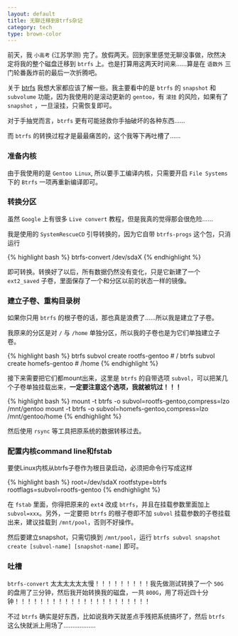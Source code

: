 ```yaml
---
layout: default
title: 无聊迁移到Btrfs杂记
category: tech
type: brown-color
---
```

前天，我 `小高考` (江苏学测) 完了。放假两天。回到家里感觉无聊没事做，欣然决定将我的整个磁盘迁移到 `btrfs` 上。也是打算用这两天时间来……算是在 `语数外` 三门轮番轰炸前的最后一次折腾吧。

关于 [btrfs](https://btrfs.wiki.kernel.org) 我想大家都应该了解一些。我主要看中的是 `btrfs` 的 `snapshot` 和 `subvolume` 功能，因为我使用的是滚动更新的 `gentoo`，有 `滚挂` 的风险，如果有了 `snapshot` ，一旦滚挂，只需恢复即可。

对于手抽党而言，`btrfs` 更有可能拯救你手抽破坏的各种东西……

而 `btrfs` 的转换过程才是最最痛苦的，这个我等下再吐槽了……

<!--more-->

### 准备内核

由于我使用的是 `Gentoo Linux`, 所以要手工编译内核，只需要开启 `File Systems` 下的 `Btrfs` 一项再重新编译即可。

### 转换分区

虽然 `Google` 上有很多 `Live convert` 教程，但是我真的觉得那会很危险……

我是使用的 `SystemRescueCD` 引导转换的，因为它自带 `btrfs-progs` 这个包，只消运行

{% highlight bash %}
btrfs-convert /dev/sdaX
{% endhighlight %}

即可转换。转换好了以后，所有数据仍然没有变化，只是它新建了一个 `ext2_saved` 子卷，里面保存了一个和分区以前的状态一样的镜像。

### 建立子卷、重构目录树

如果你只用 `btrfs` 的根子卷的话，那也真是浪费了……所以我是建立了子卷。

我原来的分区是对 `/` 与 `/home` 单独分区，所以我的子卷也是为它们单独建立子卷。

{% highlight bash %}
btrfs subvol create rootfs-gentoo # /
btrfs subvol create homefs-gentoo # /home
{% endhighlight %}

接下来需要把它们都mount出来，这里是 `btrfs` 的自带选项 `subvol`，可以把某几个子卷单独挂载出来，__一定要注意这个选项，我就被坑过！！！__

{% highlight bash %}
mount -t btrfs -o subvol=rootfs-gentoo,compress=lzo /mnt/gentoo
mount -t btrfs -o subvol=homefs-gentoo,compress=lzo /mnt/gentoo/home
{% endhighlight %}

然后使用 `rsync` 等工具把原系统的数据转移过去。

### 配置内核command line和fstab

要使Linux内核从btrfs子卷作为根目录启动，必须把命令行写成这样

{% highlight bash %}
root=/dev/sdaX rootfstype=btrfs rootflags=subvol=rootfs-gentoo
{% endhighlight %}

在 `fstab` 里面，你得把原来的 `ext4` 改成 `btrfs`，并且在挂载参数里面加上 `subvol=xxx`。另外，一定要把 `btrfs` 的根子卷即不加 `subvol` 挂载参数的子卷挂载出来，建议挂载到 `/mnt/pool`，否则不好操作。

然后要建立snapshot，只需切换到 `/mnt/pool`，运行 `btrfs subvol snapshot create [subvol-name] [snapshot-name]` 即可。

### 吐槽

`btrfs-convert` 太太太太太太慢！！！！！！！！！我先做测试转换了一个 `50G` 的盘用了三分钟，然后我开始转换我的磁盘，一共 `800G`，用了将近四十分钟！！！！！！！！！！！！！！！！！！！！！！

不过 `btrfs` 确实是好东西，比如说我昨天就差点手残把系统搞坏了，然后 `btrfs` 这么快就派上用场了………………
